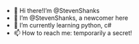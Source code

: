 - 👋 Hi there!I’m @StevenShanks
- 👀 I’m @StevenShanks, a newcomer here
- 🌱 I’m currently learning python, c#
- 📫 How to reach me: temporarily a secret!
